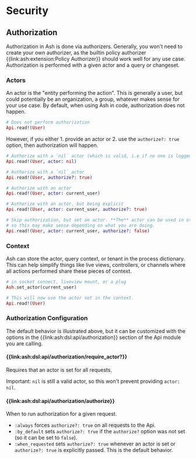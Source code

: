 # Security

## Authorization

Authorization in Ash is done via authorizers. Generally, you won't need to create your own  authorizer, as the builtin policy authorizer {{link:ash:extension:Policy Authorizer}} should work well for any use case. Authorization is performed with a given actor and a query or changeset.

### Actors

An actor is the "entity performing the action". This is generally a user, but could potentially be an organization, a group, whatever makes sense for your use case. By default, when using Ash in code, authorization does not happen.

```elixir
# Does not perform authorization
Api.read!(User)
```

However, if you either 1. provide an actor or 2. use the `authorize?: true` option, then authorization will happen.

```elixir
# Authorize with a `nil` actor (which is valid, i.e if no one is logged in and they are trying to list users)
Api.read!(User, actor: nil)

# Authorize with a `nil` actor
Api.read!(User, authorize?: true)

# Authorize with an actor
Api.read!(User, actor: current_user)

# Authorize with an actor, but being explicit
Api.read!(User, actor: current_user, authorize?: true)

# Skip authorization, but set an actor. **The** actor can be used in other things than authorization
# so this may make sense depending on what you are doing.
Api.read!(User, actor: current_user, authorize?: false)
```

### Context

Ash can store the actor, query context, or tenant in the process dictionary. This can help simplify things like live views, controllers, or channels where all actions performed share these pieces of context.

```elixir
# in socket connect, liveview mount, or a plug
Ash.set_actor(current_user)

# This will now use the actor set in the context.
Api.read!(User)
```

### Authorization Configuration

The default behavior is illustrated above, but it can be customized with the options in the {{link:ash:dsl:api/authorization}} section of the Api module you are calling.

#### {{link:ash:dsl:api/authorization/require_actor?}}

Requires that an actor is set for all requests.

Important: `nil` is still a valid actor, so this won't prevent providing `actor: nil`.


#### {{link:ash:dsl:api/authorization/authorize}}

When to run authorization for a given request.

- `:always` forces `authorize?: true` on all requests to the Api. 
- `:by_default` sets `authorize?: true` if the `authorize?` option was not set (so it can be set to `false`).
- `:when_requested` sets `authorize?: true` whenever an actor is set or `authorize?: true` is explicitly passed. This is the default behavior.